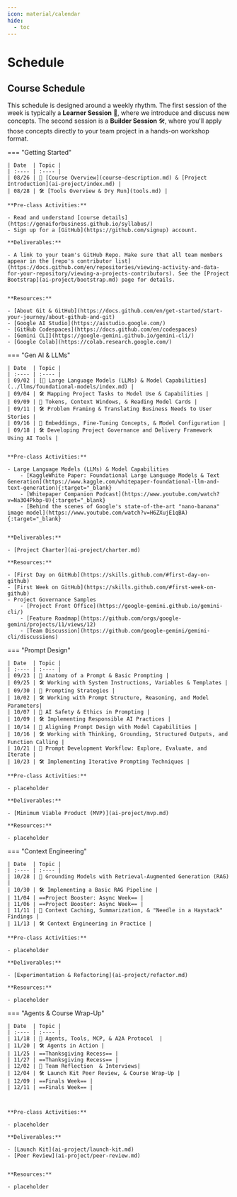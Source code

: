 ```yaml
---
icon: material/calendar
hide:
  - toc
---
```


# Schedule


## Course Schedule

This schedule is designed around a weekly rhythm. The first session of the week is typically a **Learner Session** 🧠, where we introduce and discuss new concepts. The second session is a **Builder Session** 🛠️, where you'll apply those concepts directly to your team project in a hands-on workshop format.


=== "Getting Started"

    | Date  | Topic |
    | :---- | :---- |
    | 08/26 | 🧠 [Course Overview](course-description.md) & [Project Introduction](ai-project/index.md) |
    | 08/28 | 🛠️ [Tools Overview & Dry Run](tools.md) |

    **Pre-class Activities:**

    - Read and understand [course details](https://genaiforbusiness.github.io/syllabus/)
    - Sign up for a [GitHub](https://github.com/signup) account.

    **Deliverables:**  

    - A link to your team's GitHub Repo. Make sure that all team members appear in the [repo's contributor list](https://docs.github.com/en/repositories/viewing-activity-and-data-for-your-repository/viewing-a-projects-contributors). See the [Project Bootstrap](ai-project/bootstrap.md) page for details.


    **Resources:**

    - [About Git & GitHub](https://docs.github.com/en/get-started/start-your-journey/about-github-and-git) 
    - [Google AI Studio](https://aistudio.google.com/)
    - [GitHub Codespaces](https://docs.github.com/en/codespaces)
    - [Gemini CLI](https://google-gemini.github.io/gemini-cli/)
    - [Google Colab](https://colab.research.google.com/)

=== "Gen AI & LLMs"

    | Date  | Topic |
    | :---- | :---- |
    | 09/02 | [🧠 Large Language Models (LLMs) & Model Capabilities](../llms/foundational-models/index.md) |
    | 09/04 | 🛠️ Mapping Project Tasks to Model Use & Capabilities |
    | 09/09 | 🧠 Tokens, Context Windows, & Reading Model Cards |
    | 09/11 | 🛠️ Problem Framing & Translating Business Needs to User Stories |
    | 09/16 | 🧠 Embeddings, Fine-Tuning Concepts, & Model Configuration |
    | 09/18 | 🛠️ Developing Project Governance and Delivery Framework Using AI Tools |


    **Pre-class Activities:**

    - Large Language Models (LLMs) & Model Capabilities
        - [KaggleWhite Paper: Foundational Large Language Models & Text Generation](https://www.kaggle.com/whitepaper-foundational-llm-and-text-generation){:target="_blank}
        - [Whitepaper Companion Podcast](https://www.youtube.com/watch?v=Na3O4Pkbp-U){:target="_blank}
        - [Behind the scenes of Google's state-of-the-art "nano-banana" image model](https://www.youtube.com/watch?v=H6ZXujE1qBA){:target="_blank}

    
    **Deliverables:**  

    - [Project Charter](ai-project/charter.md)

    **Resources:**

    - [First Day on GitHub](https://skills.github.com/#first-day-on-github)
    - [First Week on GitHub](https://skills.github.com/#first-week-on-github)
    - Project Governance Samples
        - [Project Front Office](https://google-gemini.github.io/gemini-cli/)
        - [Feature Roadmap](https://github.com/orgs/google-gemini/projects/11/views/12)
        - [Team Discussion](https://github.com/google-gemini/gemini-cli/discussions)

=== "Prompt Design"

    | Date  | Topic |
    | :---- | :---- |
    | 09/23 | 🧠 Anatomy of a Prompt & Basic Prompting |
    | 09/25 | 🛠️ Working with System Instructions, Variables & Templates |
    | 09/30 | 🧠 Prompting Strategies |
    | 10/02 | 🛠️ Working with Prompt Structure, Reasoning, and Model Parameters|
    | 10/07 | 🧠 AI Safety & Ethics in Prompting |
    | 10/09 | 🛠️ Implementing Responsible AI Practices |
    | 10/14 | 🧠 Aligning Prompt Design with Model Capabilities |
    | 10/16 | 🛠️ Working with Thinking, Grounding, Structured Outputs, and Function Calling |
    | 10/21 | 🧠 Prompt Development Workflow: Explore, Evaluate, and Iterate |
    | 10/23 | 🛠️ Implementing Iterative Prompting Techniques |
   
    **Pre-class Activities:**

    - placeholder
    
    **Deliverables:**  

    - [Minimum Viable Product (MVP)](ai-project/mvp.md)

    **Resources:**

    - placeholder

=== "Context Engineering"

    | Date  | Topic |
    | :---- | :---- |
    | 10/28 | 🧠 Grounding Models with Retrieval-Augmented Generation (RAG) |
    | 10/30 | 🛠️ Implementing a Basic RAG Pipeline |
    | 11/04 | ==Project Booster: Async Week== |
    | 11/06 | ==Project Booster: Async Week== |
    | 11/11 | 🧠 Context Caching, Summarization, & "Needle in a Haystack" Findings |
    | 11/13 | 🛠️ Context Engineering in Practice |

    **Pre-class Activities:**

    - placeholder
    
    **Deliverables:**  

    - [Experimentation & Refactoring](ai-project/refactor.md)

    **Resources:**

    - placeholder

=== "Agents & Course Wrap-Up"

    | Date  | Topic |
    | :---- | :---- |
    | 11/18 | 🧠 Agents, Tools, MCP, & A2A Protocol  |
    | 11/20 | 🛠️ Agents in Action |
    | 11/25 | ==Thanksgiving Recess== |
    | 11/27 | ==Thanksgiving Recess== |
    | 12/02 | 🧠 Team Reflection  & Interviews|
    | 12/04 | 🛠️ Launch Kit Peer Review, & Course Wrap-Up | 
    | 12/09 | ==Finals Week== |
    | 12/11 | ==Finals Week== |



    **Pre-class Activities:**

    - placeholder
    
    **Deliverables:**  

    - [Launch Kit](ai-project/launch-kit.md)
    - [Peer Review](ai-project/peer-review.md)


    **Resources:**

    - placeholder


